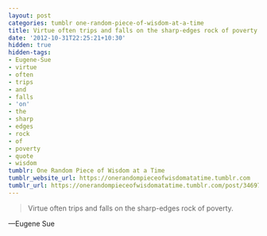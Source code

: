 ```yaml
---
layout: post
categories: tumblr one-random-piece-of-wisdom-at-a-time
title: Virtue often trips and falls on the sharp-edges rock of poverty.
date: '2012-10-31T22:25:21+10:30'
hidden: true
hidden-tags:
- Eugene-Sue
- virtue
- often
- trips
- and
- falls
- 'on'
- the
- sharp
- edges
- rock
- of
- poverty
- quote
- wisdom
tumblr: One Random Piece of Wisdom at a Time
tumblr_website_url: https://onerandompieceofwisdomatatime.tumblr.com
tumblr_url: https://onerandompieceofwisdomatatime.tumblr.com/post/34697005471/virtue-often-trips-and-falls-on-the-sharp-edges
---
```

> Virtue often trips and falls on the sharp-edges rock of poverty.

—Eugene Sue
